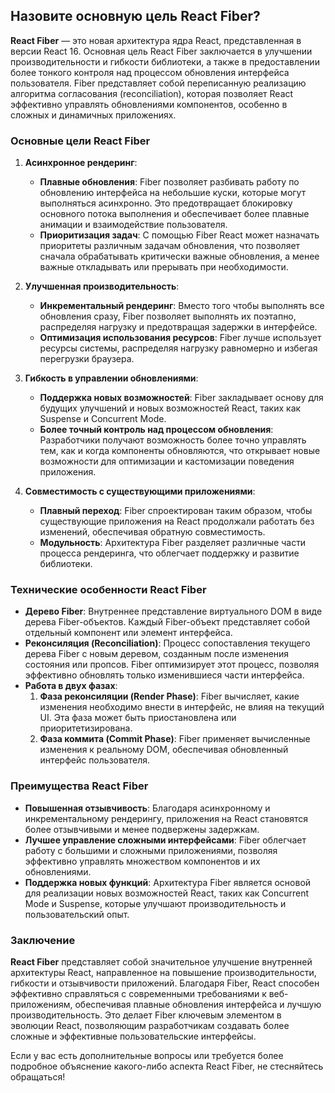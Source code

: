 ## Назовите основную цель React Fiber?

**React Fiber** — это новая архитектура ядра React, представленная в версии React 16. Основная цель React Fiber заключается в улучшении производительности и гибкости библиотеки, а также в предоставлении более тонкого контроля над процессом обновления интерфейса пользователя. Fiber представляет собой переписанную реализацию алгоритма согласования (reconciliation), которая позволяет React эффективно управлять обновлениями компонентов, особенно в сложных и динамичных приложениях.

### Основные цели React Fiber

1. **Асинхронное рендеринг**:
   - **Плавные обновления**: Fiber позволяет разбивать работу по обновлению интерфейса на небольшие куски, которые могут выполняться асинхронно. Это предотвращает блокировку основного потока выполнения и обеспечивает более плавные анимации и взаимодействие пользователя.
   - **Приоритизация задач**: С помощью Fiber React может назначать приоритеты различным задачам обновления, что позволяет сначала обрабатывать критически важные обновления, а менее важные откладывать или прерывать при необходимости.

2. **Улучшенная производительность**:
   - **Инкрементальный рендеринг**: Вместо того чтобы выполнять все обновления сразу, Fiber позволяет выполнять их поэтапно, распределяя нагрузку и предотвращая задержки в интерфейсе.
   - **Оптимизация использования ресурсов**: Fiber лучше использует ресурсы системы, распределяя нагрузку равномерно и избегая перегрузки браузера.

3. **Гибкость в управлении обновлениями**:
   - **Поддержка новых возможностей**: Fiber закладывает основу для будущих улучшений и новых возможностей React, таких как Suspense и Concurrent Mode.
   - **Более точный контроль над процессом обновления**: Разработчики получают возможность более точно управлять тем, как и когда компоненты обновляются, что открывает новые возможности для оптимизации и кастомизации поведения приложения.

4. **Совместимость с существующими приложениями**:
   - **Плавный переход**: Fiber спроектирован таким образом, чтобы существующие приложения на React продолжали работать без изменений, обеспечивая обратную совместимость.
   - **Модульность**: Архитектура Fiber разделяет различные части процесса рендеринга, что облегчает поддержку и развитие библиотеки.

### Технические особенности React Fiber

- **Дерево Fiber**: Внутреннее представление виртуального DOM в виде дерева Fiber-объектов. Каждый Fiber-объект представляет собой отдельный компонент или элемент интерфейса.
- **Реконсиляция (Reconciliation)**: Процесс сопоставления текущего дерева Fiber с новым деревом, созданным после изменения состояния или пропсов. Fiber оптимизирует этот процесс, позволяя эффективно обновлять только изменившиеся части интерфейса.
- **Работа в двух фазах**:
  1. **Фаза реконсиляции (Render Phase)**: Fiber вычисляет, какие изменения необходимо внести в интерфейс, не влияя на текущий UI. Эта фаза может быть приостановлена или приоритетизирована.
  2. **Фаза коммита (Commit Phase)**: Fiber применяет вычисленные изменения к реальному DOM, обеспечивая обновленный интерфейс пользователя.

### Преимущества React Fiber

- **Повышенная отзывчивость**: Благодаря асинхронному и инкрементальному рендерингу, приложения на React становятся более отзывчивыми и менее подвержены задержкам.
- **Лучшее управление сложными интерфейсами**: Fiber облегчает работу с большими и сложными приложениями, позволяя эффективно управлять множеством компонентов и их обновлениями.
- **Поддержка новых функций**: Архитектура Fiber является основой для реализации новых возможностей React, таких как Concurrent Mode и Suspense, которые улучшают производительность и пользовательский опыт.

### Заключение

**React Fiber** представляет собой значительное улучшение внутренней архитектуры React, направленное на повышение производительности, гибкости и отзывчивости приложений. Благодаря Fiber, React способен эффективно справляться с современными требованиями к веб-приложениям, обеспечивая плавные обновления интерфейса и лучшую производительность. Это делает Fiber ключевым элементом в эволюции React, позволяющим разработчикам создавать более сложные и эффективные пользовательские интерфейсы.

Если у вас есть дополнительные вопросы или требуется более подробное объяснение какого-либо аспекта React Fiber, не стесняйтесь обращаться!